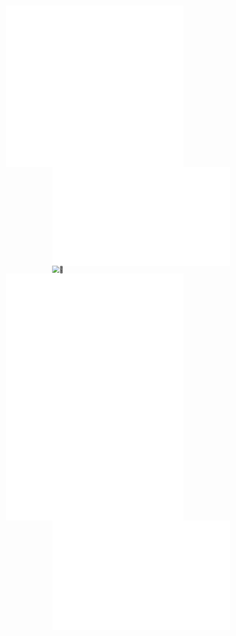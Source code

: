 
<img alt="🦑" align="left" width="400px" src="https://github.com/withshubh/withshubh/blob/master/metrics.svg">
<img alt="🦑" align="right" width="400px" src="https://github.com/withshubh/withshubh/blob/master/metrics.projects.svg">
<img alt="🦑" align="right" width="400px" src="https://github.com/withshubh/withshubh/blob/master/metrics.plugin.topics.mastered.svg">
<img alt="🦑" align="right" width="400px" src="https://github.com/withshubh/withshubh/blob/master/metrics.plugin.pagespeed.svg">
<img alt="🦑" align="right" width="400px" src="https://github.com/withshubh/withshubh/blob/master/metrics.plugin.music.playlist.svg">
<img alt="🦑" align="left" width="400px" src="https://github.com/withshubh/withshubh/blob/master/metrics.additional.svg">
<img alt="🦑" align="right" width="400px" src="https://github.com/withshubh/withshubh/blob/master/metrics.plugin.activity.svg">



<!--
#### 📫 How to reach me:
- Twitter: [twitter.com/UB_Shubh](https://twitter.com/UB_Shubh)
- Personal site: [camelcaseguy.com](https://camelcaseguy.com)
- LinkedIn: [linkedin.com/in/withshubh](https://www.linkedin.com/in/withshubh)
- IG: [camelcaseguy](https://instagram.com/camelcaseguy)
-->
